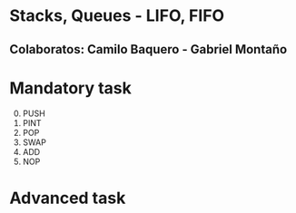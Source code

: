 # Stacks, Queues - LIFO, FIFO

## Colaboratos: Camilo Baquero - Gabriel Montaño

# Mandatory task

0) PUSH
1) PINT
2) POP
3) SWAP
4) ADD
5) NOP

# Advanced task
